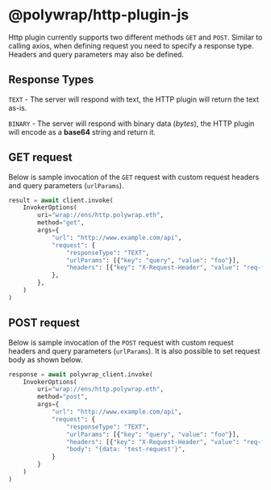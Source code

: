# @polywrap/http-plugin-js

Http plugin currently supports two different methods `GET` and `POST`. Similar to calling axios, when defining request you need to specify a response type. Headers and query parameters may also be defined.

## Response Types

`TEXT` - The server will respond with text, the HTTP plugin will return the text as-is.

`BINARY` - The server will respond with binary data (_bytes_), the HTTP plugin will encode as a **base64** string and return it.

## GET request

Below is sample invocation of the `GET` request with custom request headers and query parameters (`urlParams`).

```python
result = await client.invoke(
    InvokerOptions(
        uri="wrap://ens/http.polywrap.eth",
        method="get",
        args={
            "url": "http://www.example.com/api",
            "request": {
                "responseType": "TEXT",
                "urlParams": [{"key": "query", "value": "foo"}],
                "headers": [{"key": "X-Request-Header", "value": "req-foo"}],
            },
        },
    )
)
```

## POST request

Below is sample invocation of the `POST` request with custom request headers and query parameters (`urlParams`). It is also possible to set request body as shown below.

```python
response = await polywrap_client.invoke(
    InvokerOptions(
        uri="wrap://ens/http.polywrap.eth",
        method="post",
        args={
            "url": "http://www.example.com/api",
            "request": {
                "responseType": "TEXT",
                "urlParams": [{"key": "query", "value": "foo"}],
                "headers": [{"key": "X-Request-Header", "value": "req-foo"}],
                "body": "{data: 'test-request'}",
            }
        }
    )
)
```
